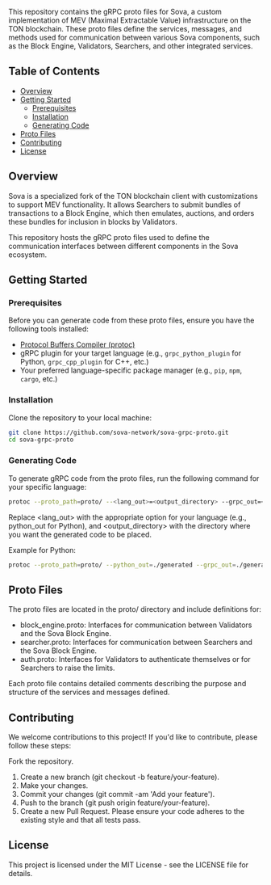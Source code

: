 This repository contains the gRPC proto files for Sova, a custom implementation of MEV (Maximal Extractable Value) infrastructure on the TON blockchain. These proto files define the services, messages, and methods used for communication between various Sova components, such as the Block Engine, Validators, Searchers, and other integrated services.

## Table of Contents

- [Overview](#overview)
- [Getting Started](#getting-started)
    - [Prerequisites](#prerequisites)
    - [Installation](#installation)
    - [Generating Code](#generating-code)
- [Proto Files](#proto-files)
- [Contributing](#contributing)
- [License](#license)

## Overview

Sova is a specialized fork of the TON blockchain client with customizations to support MEV functionality. It allows Searchers to submit bundles of transactions to a Block Engine, which then emulates, auctions, and orders these bundles for inclusion in blocks by Validators.

This repository hosts the gRPC proto files used to define the communication interfaces between different components in the Sova ecosystem.

## Getting Started

### Prerequisites

Before you can generate code from these proto files, ensure you have the following tools installed:

- [Protocol Buffers Compiler (protoc)](https://grpc.io/docs/protoc-installation/)
- gRPC plugin for your target language (e.g., `grpc_python_plugin` for Python, `grpc_cpp_plugin` for C++, etc.)
- Your preferred language-specific package manager (e.g., `pip`, `npm`, `cargo`, etc.)

### Installation

Clone the repository to your local machine:

```bash
git clone https://github.com/sova-network/sova-grpc-proto.git
cd sova-grpc-proto
```

### Generating Code
To generate gRPC code from the proto files, run the following command for your specific language:

```bash
protoc --proto_path=proto/ --<lang_out>=<output_directory> --grpc_out=<output_directory> proto/*.proto
```
Replace <lang_out> with the appropriate option for your language (e.g., python_out for Python), and <output_directory> with the directory where you want the generated code to be placed.

Example for Python:

```bash
protoc --proto_path=proto/ --python_out=./generated --grpc_out=./generated proto/*.proto
```

## Proto Files
The proto files are located in the proto/ directory and include definitions for:

* block_engine.proto: Interfaces for communication between Validators and the Sova Block Engine.
* searcher.proto: Interfaces for communication between Searchers and the Sova Block Engine.
* auth.proto: Interfaces for Validators to authenticate themselves or for Searchers to raise the limits.

Each proto file contains detailed comments describing the purpose and structure of the services and messages defined.

## Contributing
We welcome contributions to this project! If you'd like to contribute, please follow these steps:

Fork the repository.
1. Create a new branch (git checkout -b feature/your-feature).
2. Make your changes.
3. Commit your changes (git commit -am 'Add your feature').
4. Push to the branch (git push origin feature/your-feature).
5. Create a new Pull Request.
Please ensure your code adheres to the existing style and that all tests pass.

## License
This project is licensed under the MIT License - see the LICENSE file for details.